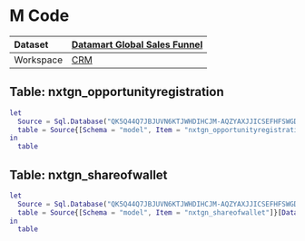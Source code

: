 



# M Code

|Dataset|[Datamart Global Sales Funnel](./../Datamart-Global-Sales-Funnel.md)|
| :--- | :--- |
|Workspace|[CRM](../../Workspaces/CRM.md)|

## Table: nxtgn_opportunityregistration


```m
let
  Source = Sql.Database("QK5Q44Q7JBJUVN6KTJWHDIHCJM-AQZYAXJJICSEFHFSWGDGZOBEDI.datamart.pbidedicated.windows.net", "datamart"),
  table = Source{[Schema = "model", Item = "nxtgn_opportunityregistration"]}[Data]
in
  table

```


## Table: nxtgn_shareofwallet


```m
let
  Source = Sql.Database("QK5Q44Q7JBJUVN6KTJWHDIHCJM-AQZYAXJJICSEFHFSWGDGZOBEDI.datamart.pbidedicated.windows.net", "datamart"),
  table = Source{[Schema = "model", Item = "nxtgn_shareofwallet"]}[Data]
in
  table

```

